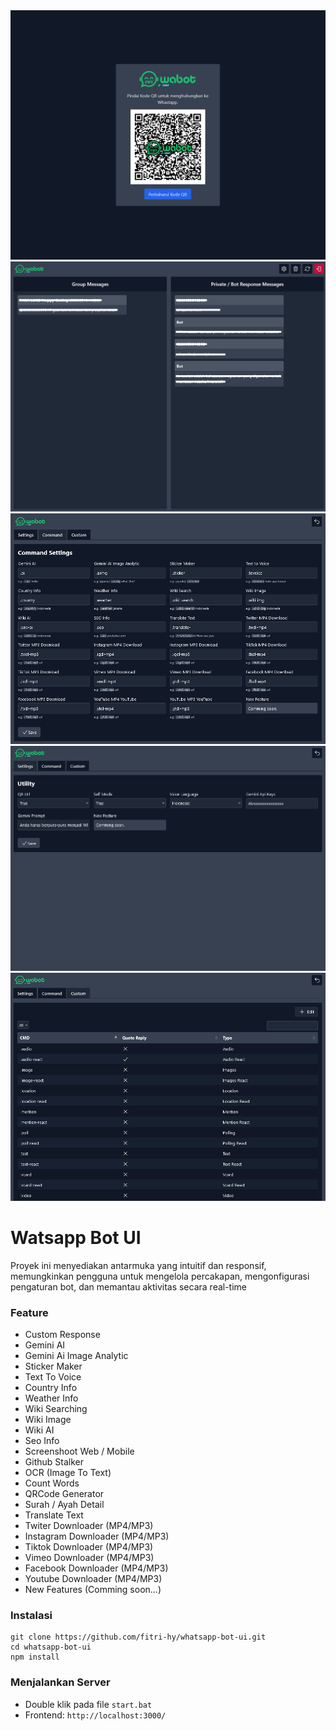 <img src="./public/1.png">
<img src="./public/2.png">
<img src="./public/3.png">
<img src="./public/4.png">
<img src="./public/5.png">

# Watsapp Bot UI

Proyek ini menyediakan antarmuka yang intuitif dan responsif, memungkinkan pengguna untuk mengelola percakapan, mengonfigurasi pengaturan bot, dan memantau aktivitas secara real-time

### Feature

- Custom Response
- Gemini AI
- Gemini Ai Image Analytic
- Sticker Maker
- Text To Voice
- Country Info
- Weather Info
- Wiki Searching
- Wiki Image
- Wiki AI
- Seo Info
- Screenshoot Web / Mobile
- Github Stalker
- OCR (Image To Text)
- Count Words
- QRCode Generator
- Surah / Ayah Detail
- Translate Text
- Twiter Downloader (MP4/MP3)
- Instagram Downloader (MP4/MP3)
- Tiktok Downloader (MP4/MP3)
- Vimeo Downloader (MP4/MP3)
- Facebook Downloader (MP4/MP3)
- Youtube Downloader (MP4/MP3)
- New Features (Comming soon...)

### Instalasi

```
git clone https://github.com/fitri-hy/whatsapp-bot-ui.git
cd whatsapp-bot-ui
npm install
```

### Menjalankan Server

- Double klik pada file `start.bat`
- Frontend: `http://localhost:3000/`